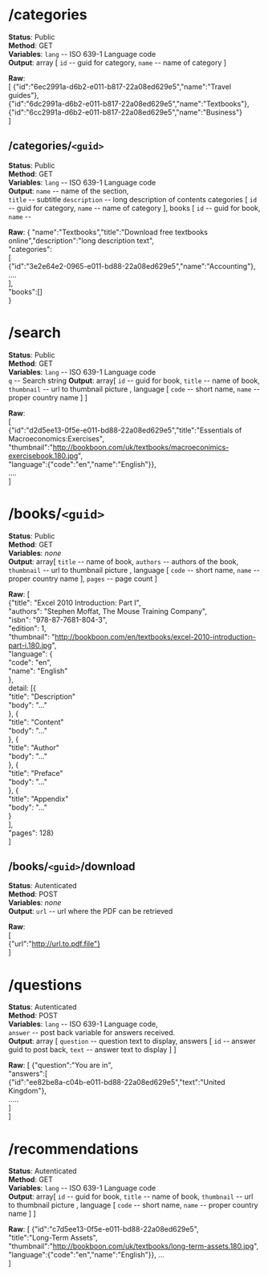 # /categories
__Status__: Public  
__Method__: GET  
__Variables__:  `lang`  -- ISO 639-1 Language code  
__Output__: array [ `id` -- guid for category, `name` -- name of category ]  

__Raw__:  
	[ 
		{"id":"6ec2991a-d6b2-e011-b817-22a08ed629e5","name":"Travel guides"},  
		{"id":"6dc2991a-d6b2-e011-b817-22a08ed629e5","name":"Textbooks"},  
		{"id":"6cc2991a-d6b2-e011-b817-22a08ed629e5","name":"Business"}  
	]

## /categories/`<guid>`
__Status__: Public  
__Method__: GET  
__Variables__:  `lang`  -- ISO 639-1 Language code  
__Output__: `name` -- name of the section,  
`title` -- subtitle
`description` -- long description of contents
categories [ `id` -- guid for category, `name` -- name of category ],
books [ `id` -- guid for book,
`name` --

__Raw__:
	{
		"name":"Textbooks","title":"Download free textbooks online","description":"long description text",  
		"categories":  
		[  
				{"id":"3e2e64e2-0965-e011-bd88-22a08ed629e5","name":"Accounting"}, ....  
		],  
		"books":[]  
	}

# /search
__Status__: Public  
__Method__: GET  
__Variables__: `lang`  -- ISO 639-1 Language code  
`q`  -- Search string 
__Output__:  array[ `id` -- guid for book, `title` -- name of book, `thumbnail` -- url to thumbnail picture , language [ `code` -- short name,  `name` -- proper country name ] ]  

__Raw__:  
	[   
		{"id":"d2d5ee13-0f5e-e011-bd88-22a08ed629e5","title":"Essentials of Macroeconomics:Exercises",  
		"thumbnail":"http://bookboon.com/uk/textbooks/macroeconimics-exercisebook.180.jpg",  
		"language":{"code":"en","name":"English"}},  
		....  
	]  

# /books/`<guid>`
__Status__: Public  
__Method__: GET  
__Variables__: *none*  
__Output__:  array[ `title` -- name of book, `authors` -- authors of the book, `thumbnail` -- url to thumbnail picture , language [ `code` -- short name,  `name` -- proper country name ], `pages` -- page count ]  

__Raw__:
	[   
		{"title": "Excel 2010 Introduction: Part I",  
		"authors": "Stephen Moffat, The Mouse Training Company",  
		"isbn": "978-87-7681-804-3",  
		"edition": 1,  
		"thumbnail": "http://bookboon.com/en/textbooks/excel-2010-introduction-part-i.180.jpg",  
		"language": {  
			"code": "en",  
			"name": "English"  
		},  
		detail: [{  
			"title": "Description"  
			"body": "..."  
			}, {  
			"title": "Content"  
			"body": "..."  
			}, {  
			"title": "Author"  
			"body": "..."  
			}, {  
			"title": "Preface"  
			"body": "..."  
			}, {  
			"title": "Appendix"  
			"body": "..."  
			}  
		],  
		"pages": 128}  
	]

## /books/`<guid>`/download
__Status__: Autenticated  
__Method__: POST  
__Variables__: *none*  
__Output__: `url` -- url where the PDF can be retrieved  

__Raw__:  
	[   
		{"url":"http://url.to.pdf.file"}  
	]  

# /questions  
__Status__: Autenticated  
__Method__: POST  
__Variables__: `lang`  -- ISO 639-1 Language code,  
`answer` -- post back variable for answers received.  
__Output__: array [ `question` -- question text to display, answers [ `id` -- answer guid to post back, `text` -- answer text to display ] ] 

__Raw__:
	[ 
		{"question":"You are in",  
		"answers":[  
			{"id":"ee82be8a-c04b-e011-bd88-22a08ed629e5","text":"United Kingdom"},  
			.....  
		]  
	]



# /recommendations
__Status__: Autenticated  
__Method__: GET  
__Variables__: `lang`  -- ISO 639-1 Language code  
__Output__:  array[ `id` -- guid for book, `title` -- name of book, `thumbnail` -- url to thumbnail picture , language [ `code` -- short name,  `name` -- proper country name ] ]  

__Raw__:
	[ 
		{"id":"c7d5ee13-0f5e-e011-bd88-22a08ed629e5",  
		"title":"Long-Term Assets",  
		"thumbnail":"http://bookboon.com/uk/textbooks/long-term-assets.180.jpg",  
		"language":{"code":"en","name":"English"}}, ...  
	]


